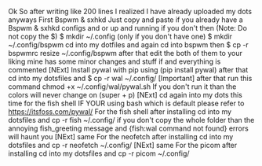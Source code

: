 Ok So after writing like 200 lines I realized I have already uploaded my dots 
anyways 
First Bspwm & sxhkd 
Just copy and paste if you already have a Bspwm & sxhkd configs and or up and running if you don't 
then 
(Note: Do not copy the $)
$ mkdir ~/.config (only if you don't have one)
$ mkdir ~/.config/bspwm
cd into my dotfiles and again cd into bspwm then 
$ cp -r  bspwmrc resize ~/.config/bspwm
after that 
edit the both of them to your liking mine has some minor changes and stuff if and everything is commented 
[NExt]
Install pywal with pip using (pip install pywal) 
after that cd into my dotsfiles and 
$ cp -r wal ~/.config/
[Important] 
after that run this command 
chmod +x ~/.config/wal/pywal.sh
If you don't run it than the colors will never change on (super + p)
[NExt]
cd again into my dots 
this time for the fish shell IF YOUR using bash which is default please refer to 
https://itsfoss.com/pywal/
For the fish shell after installing cd into my dotsfiles and cp -r fish ~/.config/
if you don't copy the whole folder than the annoying fish_greeting message and {fish:wal command not found} errors will haunt you 
[NExt]
same For the neofetch after installing cd into my dotsfiles and cp -r neofetch ~/.config/
[NExt]
same For the picom after installing cd into my dotsfiles and cp -r picom  ~/.config/
